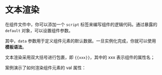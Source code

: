 <template is="exm-article">
<a href="../../publics/examples/render-text/demo.html" preview></a>
<a href="../../publics/examples/render-text/text-demo.html" main></a>
</template>

# 文本渲染

在组件文件中，你可以添加一个 `script` 标签来编写组件的逻辑代码。通过暴露的 `default` 对象，可以设置组件参数。

其中，`data` 参数用于定义组件元素的默认数据。一旦实例化完成，你就可以使用**模板语法**。

文本渲染采用双大括号进行包裹，即 `{{xxx}}`，其中的 xxx 表示组件的属性名；

案例演示了如何渲染组件元素的 val 属性：
